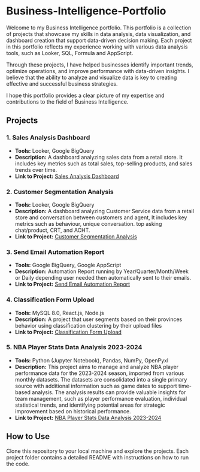 # Business-Intelligence-Portfolio
Welcome to my Business Intelligence portfolio. This portfolio is a collection of projects that showcase my skills in data analysis, data visualization, and dashboard creation that support data-driven decision making. Each project in this portfolio reflects my experience working with various data analysis tools, such as Looker, SQL, Formula and AppScript.

Through these projects, I have helped businesses identify important trends, optimize operations, and improve performance with data-driven insights. I believe that the ability to analyze and visualize data is key to creating effective and successful business strategies.

I hope this portfolio provides a clear picture of my expertise and contributions to the field of Business Intelligence.

## Projects

### 1. Sales Analysis Dashboard
- **Tools:** Looker, Google BigQuery
- **Description:** A dashboard analyzing sales data from a retail store. It includes key metrics such as total sales, top-selling products, and sales trends over time.
- **Link to Project:** [Sales Analysis Dashboard](https://github.com/AliveNata/Business-Intelligence-Portofolio/tree/main/BI%20Portofolio/Sales%20Analysis%20Dashboard)

### 2. Customer Segmentation Analysis
- **Tools:** Looker, Google BigQuery
- **Description:** A dashboard analyzing Customer Service data from a retail store and conversation between customers and agent, It includes key metrics such as behaviour, unique conversation. top asking chat/product, CRT, and ACHT.
- **Link to Project:** [Customer Segmentation Analysis](https://github.com/AliveNata/Business-Intelligence-Portofolio/tree/main/BI%20Portofolio/Customer%20Segmentation%20Analysis/)

### 3. Send Email Automation Report
- **Tools:** Google BigQuery, Google AppScript
- **Description:** Automation Report running by Year/Quarter/Month/Week or Daily depending user needed then automatically sent to their emails.
- **Link to Project:** [Send Email Automation Report](https://github.com/AliveNata/Business-Intelligence-Portofolio/tree/main/BI%20Portofolio/Send%20Email%20Automation%20Report)

### 4. Classification Form Upload
- **Tools:** MySQL 8.0, React.js, Node.js
- **Description:** A project that user segments based on their provinces behavior using classification clustering by their upload files
- **Link to Project:** [Classification Form Upload](https://github.com/AliveNata/Business-Intelligence-Portofolio/tree/main/BI%20Portofolio/Classification%20Form%20Upload)

### 5. NBA Player Stats Data Analysis 2023-2024
- **Tools:** Python (Jupyter Notebook), Pandas, NumPy, OpenPyxl
- **Description:** This project aims to manage and analyze NBA player performance data for the 2023-2024 season, imported from various monthly datasets. The datasets are consolidated into a single primary source with additional information such as game dates to support time-based analysis. The analysis results can provide valuable insights for team management, such as player performance evaluation, individual statistical trends, and identifying potential areas for strategic improvement based on historical performance.
- **Link to Project:** [NBA Player Stats Data Analysis 2023-2024](https://github.com/AliveNata/Business-Intelligence-Portofolio/tree/main/BI%20Portofolio/NBA%20Player%20Stats%20Data%20Analysis%202023-2024)

## How to Use
Clone this repository to your local machine and explore the projects. Each project folder contains a detailed README with instructions on how to run the code.
